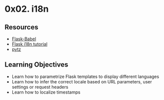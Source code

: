 # 0x02. i18n

## Resources

+ [Flask-Babel]()
+ [Flask i18n tutorial](https://blog.miguelgrinberg.com/post/the-flask-mega-tutorial-part-xiii-i18n-and-l10n)
+ [pytz](http://pytz.sourceforge.net/)

## Learning Objectives

+ Learn how to parametrize Flask templates to display different languages
+ Learn how to infer the correct locale based on URL parameters, user settings or request headers
+ Learn how to localize timestamps